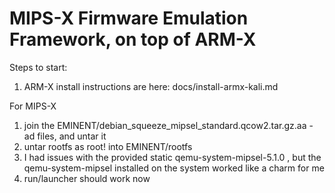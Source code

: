 # MIPS-X Firmware Emulation Framework, on top of ARM-X

Steps to start:
1. ARM-X install instructions are here: docs/install-armx-kali.md

For MIPS-X
1. join the EMINENT/debian_squeeze_mipsel_standard.qcow2.tar.gz.aa - ad files, and untar it
2. untar rootfs as root! into EMINENT/rootfs
3. I had issues with the provided static qemu-system-mipsel-5.1.0 , but the qemu-system-mipsel installed on the system worked like a charm for me
4. run/launcher should work now

